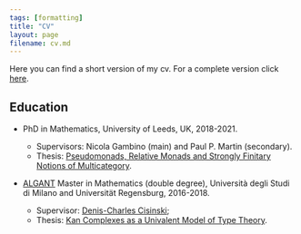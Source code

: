```yaml
---
tags: [formatting]
title: "CV"
layout: page
filename: cv.md
---
```


Here you can find a short version of my cv. For a complete version click [here](Gabriele_Lobbia_CV.pdf).

## Education
- PhD in Mathematics, University of Leeds, UK, 2018-2021.
    * Supervisors: Nicola Gambino (main) and Paul P. Martin (secondary).
    * Thesis: [Pseudomonads, Relative Monads and Strongly Finitary Notions of Multicategory](https://etheses.whiterose.ac.uk/30578/).

- [ALGANT](https://algant.eu/master.php) Master in Mathematics (double degree), Università degli Studi di Milano and Universität Regensburg, 2016-2018.
    * Supervisor: [Denis-Charles Cisinski](https://cisinski.app.uni-regensburg.de/);
    * Thesis: [Kan Complexes as a Univalent Model of Type Theory](https://www.math.u-bordeaux.fr/~ybilu/algant/documents/theses/Lobbia.pdf).


